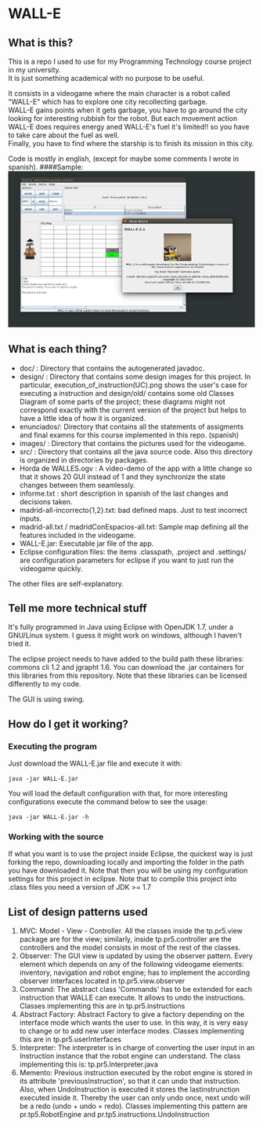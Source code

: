 # WALL-E
## What is this?
This is a repo I used to use for my Programming Technology course project in my university.  
It is just something academical with no purpose to be useful.  

It consists in a videogame where the main character is a robot called "WALL-E" which has to explore one city recollecting garbage.  
WALL-E gains points when it gets garbage, you have to go around the city looking for interesting rubbish for the robot. But each movement action WALL-E does requires energy aned WALL-E's fuel it's limited!! so you have to take care about the fuel as well.  
Finally, you have to find where the starship is to finish its mission in this city.

Code is mostly in english, (except for maybe some comments I wrote in spanish).
####Sample:
![Example of execution in ubuntu 14.04](Screenshot.png)

## What is each thing?
* doc/ : Directory that contains the autogenerated javadoc.
* design/ : Directory that contains some design images for this project. In particular,  execution_of_instruction(UC).png shows the user's case for executing a instruction and design/old/ contains some old Classes Diagram of some parts of the project; these diagrams might not correspond exactly with the current version of the project but helps to have a little idea of how it is organized.
* enunciados/: Directory that contains all the statements of assigments and final examns for this course implemented in this repo. (spanish)
* images/ : Directory that contains the pictures used for the videogame.
* src/ : Directory that contains all the java source code. Also this directory is organized in directories by packages.
* Horda de WALLES.ogv : A video-demo of the app with a little change so that it shows 20 GUI instead of 1 and they synchronize the state changes between them seamlessly.
* informe.txt : short description in spanish of the last changes and decisions taken.
* madrid-all-incorrecto{1,2}.txt: bad defined maps. Just to test incorrect inputs.
* madrid-all.txt / madridConEspacios-all.txt: Sample map defining all the features included in the videogame.
* WALL-E.jar: Executable jar file of the app.
* Eclipse configuration files: the items .classpath, .project and .settings/ are configuration parameters for eclipse if you want to just run the videogame quickly.

The other files are self-explanatory.

## Tell me more technical stuff
It's fully programmed in Java using Eclipse with OpenJDK 1.7, under a GNU/Linux system. I guess it might work on windows, although I haven't tried it.

The eclipse project needs to have added to the build path these libraries: commons cli 1.2 and jgrapht 1.6. You can download the .jar containers for this libraries from this repository. Note that these libraries can be licensed differently to my code.

The GUI is using swing.

## How do I get it working?
### Executing the program
Just download the WALL-E.jar file and execute it with:

    java -jar WALL-E.jar
You will load the default configuration with that, for more interesting configurations execute the command below to see the usage:

    java -jar WALL-E.jar -h
    
### Working with the source
If what you want is to use the project inside Eclipse, the quickest way is just forking the repo, downloading locally and importing the folder in the path you have downloaded it. Note that then you will be using my configuration settings for this project in eclipse. Note that to compile this project into .class files you need a version of JDK >= 1.7

## List of design patterns used
1. MVC: Model - View - Controller. All the classes inside the tp.pr5.view package are for the view; similarly, inside tp.pr5.controller are the controllers and the model consists in most of the rest of the classes.
2. Observer: The GUI view is updated by using the observer pattern. Every element which depends on any of the following videogame elements: inventory, navigation and robot engine; has to implement the according observer interfaces located in tp.pr5.view.observer
3. Command: The abstract class 'Commands' has to be extended for each instruction that WALLE can execute. It allows to undo the instructions. Classes implementing this are in tp.pr5.instructions
4. Abstract Factory: Abstract Factory to give a factory depending on the interface mode which wants the user to use. In this way, it is very easy to change or to add new user interface modes. Classes implementing this are in tp.pr5.userInterfaces
5. Interpreter: The interpreter is in charge of converting the user input in an Instruction instance that the robot engine can understand. The class implementing this is: tp.pr5.Interpreter.java
6. Memento: Previous instruction executed by the robot engine is stored in its attribute 'previousInstruction', so that it can undo that instruction. Also, when UndoInstruction is executed it stores the lastinstrunction executed inside it. Thereby the user can only undo once, next undo will be a redo (undo + undo = redo). Classes implementing this pattern are pr.tp5.RobotEngine and pr.tp5.instructions.UndoInstruction
